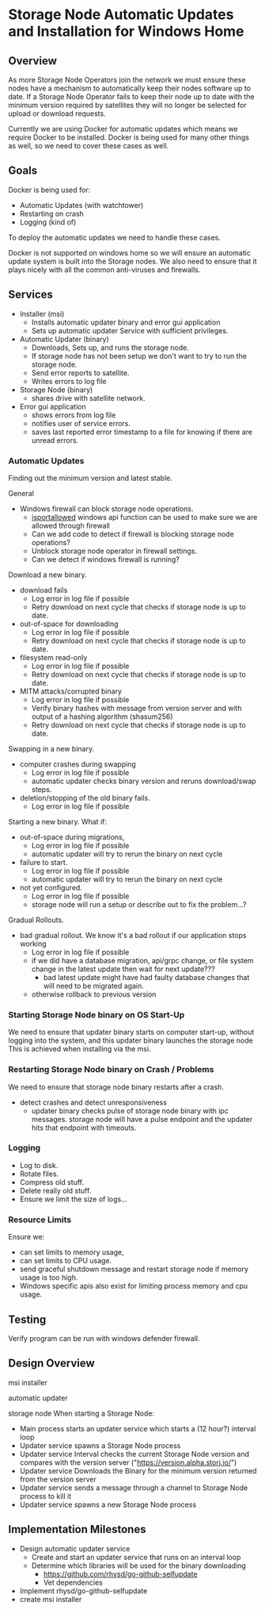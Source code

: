 # Storage Node Automatic Updates and Installation for Windows Home

## Overview

As more Storage Node Operators join the network we must ensure these nodes have a mechanism to automatically keep their nodes software up to date.
If a Storage Node Operator fails to keep their node up to date with the minimum version required by satellites they will no longer be selected for upload or download requests.

Currently we are using Docker for automatic updates which means we require Docker to be installed.
Docker is being used for many other things as well, so we need to cover these cases as well.

## Goals

Docker is being used for:

* Automatic Updates (with watchtower)
* Restarting on crash
* Logging (kind of)

To deploy the automatic updates we need to handle these cases.

Docker is not supported on windows home so we will ensure an automatic update system is built into the Storage nodes. We also need to ensure that it plays nicely with all the common anti-viruses and firewalls.

## Services
* Installer (msi)
    * Installs automatic updater binary and error gui application
    * Sets up automatic updater Service with sufficient privileges.
* Automatic Updater (binary)
    * Downloads, Sets up, and runs the storage node.
    * If storage node has not been setup we don't want to try to run the storage node.
    * Send error reports to satellite.
    * Writes errors to log file
* Storage Node (binary)
    * shares drive with satellite network.
* Error gui application
    * shows errors from log file
    * notifies user of service errors.
    * saves last reported error timestamp to a file for knowing if there are unread errors.

### Automatic Updates

Finding out the minimum version and latest stable.

General
* Windows firewall can block storage node operations.
    * [isportallowed](https://docs.microsoft.com/en-us/windows/win32/api/netfw/nf-netfw-inetfwmgr-isportallowed) windows api function can be used to make sure we are allowed through firewall
    * Can we add code to detect if firewall is blocking storage node operations?
    * Unblock storage node operator in firewall settings.
    * Can we detect if windows firewall is running?

Download a new binary.
* download fails
    * Log error in log file if possible
    * Retry download on next cycle that checks if storage node is up to date.
* out-of-space for downloading
    * Log error in log file if possible
    * Retry download on next cycle that checks if storage node is up to date.
* filesystem read-only
    * Log error in log file if possible
    * Retry download on next cycle that checks if storage node is up to date.
* MITM attacks/corrupted binary
    * Log error in log file if possible
    * Verify binary hashes with message from version server and with output of a hashing algorithm (shasum256)
    * Retry download on next cycle that checks if storage node is up to date.

Swapping in a new binary. 
* computer crashes during swapping
    * Log error in log file if possible
    * automatic updater checks binary version and reruns download/swap steps.
* deletion/stopping of the old binary fails.
    * Log error in log file if possible
    
Starting a new binary.
What if:
* out-of-space during migrations,
    * Log error in log file if possible
    * automatic updater will try to rerun the binary on next cycle
* failure to start.
    * Log error in log file if possible
    * automatic updater will try to rerun the binary on next cycle
* not yet configured.
    * Log error in log file if possible
    * storage node will run a setup or describe out to fix the problem...?

Gradual Rollouts.
* bad gradual rollout. We know it's a bad rollout if our application stops working
    * Log error in log file if possible
    * if we did have a database migration, api/grpc change, or file system change in the latest update then wait for next update???
        * bad latest update might have had faulty database changes that will need to be migrated again.
    * otherwise rollback to previous version

### Starting Storage Node binary on OS Start-Up

We need to ensure that updater binary starts on computer start-up,
without logging into the system, and this updater binary launches the storage node This is achieved when installing via the msi.

### Restarting Storage Node binary on Crash / Problems

We need to ensure that storage node binary restarts after a crash.

* detect crashes and detect unresponsiveness
    * updater binary checks pulse of storage node binary with ipc messages. storage node will have a pulse endpoint and the updater hits that endpoint with timeouts.
   
### Logging

* Log to disk.
* Rotate files.
* Compress old stuff.
* Delete really old stuff.
* Ensure we limit the size of logs...

### Resource Limits

Ensure we:
* can set limits to memory usage,
* can set limits to CPU usage.
* send graceful shutdown message and restart storage node if memory usage is too high.
* Windows specific apis also exist for limiting process memory and cpu usage.

## Testing

Verify program can be run with windows defender firewall.

## Design Overview

msi installer

automatic updater

storage node
When starting a Storage Node:
* Main process starts an updater service which starts a (12 hour?) interval loop
* Updater service spawns a Storage Node process 
* Updater service Interval checks the current Storage Node version and compares with the version server ("https://version.alpha.storj.io/") 
* Updater service Downloads the Binary for the minimum version returned from the version server
* Updater service sends a message through a channel to Storage Node process to kill it
* Updater service spawns a new Storage Node process

## Implementation Milestones

* Design automatic updater service
    * Create and start an updater service that runs on an interval loop
    * Determine which libraries will be used for the binary downloading
      * https://github.com/rhysd/go-github-selfupdate
      * Vet dependencies
* Implement rhysd/go-github-selfupdate 
* create msi installer